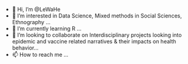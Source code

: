 - 👋 Hi, I’m @LeWaHe
- 👀 I’m interested in Data Science, Mixed methods in Social Sciences, Ethnography ...
- 🌱 I’m currently learning R ...
- 💞️ I’m looking to collaborate on Interdisciplinary projects looking into epidemic and vaccine related narratives & their impacts on health behavior...
- 📫 How to reach me ...

<!---
LeWaHe/LeWaHe is a ✨ special ✨ repository because its `README.md` (this file) appears on your GitHub profile.
You can click the Preview link to take a look at your changes.
--->
